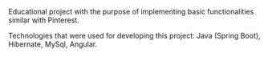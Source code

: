 Educational project with the purpose of implementing basic functionalities similar with Pinterest. 

Technologies that were used for developing this project: Java (Spring Boot), Hibernate, MySql, Angular.
